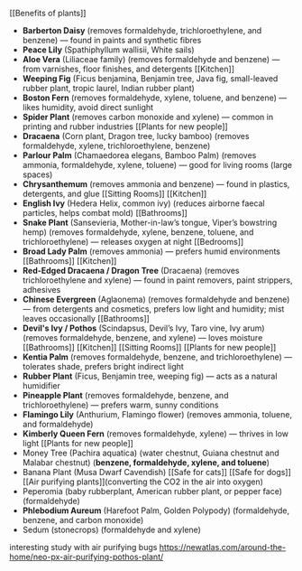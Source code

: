 [[Benefits of plants]]

- **Barberton Daisy** (removes formaldehyde, trichloroethylene, and benzene) — found in paints and synthetic fibres
- **Peace Lily** (Spathiphyllum wallisii, White sails)
- **Aloe Vera** (Liliaceae family) (removes formaldehyde and benzene) — from varnishes, floor finishes, and detergents [[Kitchen]]
- **Weeping Fig** (Ficus benjamina, Benjamin tree, Java fig, small-leaved rubber plant, tropic laurel, Indian rubber plant)
- **Boston Fern** (removes formaldehyde, xylene, toluene, and benzene) — likes humidity, avoid direct sunlight
- **Spider Plant** (removes carbon monoxide and xylene) — common in printing and rubber industries [[Plants for new people]]
- **Dracaena** (Corn plant, Dragon tree, lucky bamboo) (removes formaldehyde, xylene, trichloroethylene, benzene)
- **Parlour Palm** (Chamaedorea elegans, Bamboo Palm) (removes ammonia, formaldehyde, xylene, toluene) — good for living rooms (large spaces)
- **Chrysanthemum** (removes ammonia and benzene) — found in plastics, detergents, and glue [[Sitting Rooms]] [[Kitchen]]
- **English Ivy** (Hedera Helix, common ivy) (reduces airborne faecal particles, helps combat mold) [[Bathrooms]]
- **Snake Plant** (Sansevieria, Mother-in-law’s tongue, Viper’s bowstring hemp) (removes formaldehyde, xylene, benzene, toluene, and trichloroethylene) — releases oxygen at night [[Bedrooms]]
- **Broad Lady Palm** (removes ammonia) — prefers humid environments [[Bathrooms]] [[Kitchen]]
- **Red-Edged Dracaena / Dragon Tree** (Dracaena) (removes trichloroethylene and xylene) — found in paint removers, paint strippers, adhesives
- **Chinese Evergreen** (Aglaonema) (removes formaldehyde and benzene) — from detergents and cosmetics, prefers low light and humidity; mist leaves occasionally [[Bathrooms]]
- **Devil's Ivy / Pothos** (Scindapsus, Devil’s Ivy, Taro vine, Ivy arum) (removes formaldehyde, benzene, and xylene) — loves moisture [[Bathrooms]] [[Kitchen]] [[Sitting Rooms]] [[Plants for new people]]
- **Kentia Palm** (removes formaldehyde, benzene, and trichloroethylene) — tolerates shade, prefers bright indirect light
- **Rubber Plant** (Ficus, Benjamin tree, weeping fig) — acts as a natural humidifier
- **Pineapple Plant** (removes formaldehyde, benzene, and trichloroethylene) — prefers warm, sunny conditions
- **Flamingo Lily** (Anthurium, Flamingo flower) (removes ammonia, toluene, and formaldehyde)
- **Kimberly Queen Fern** (removes formaldehyde, xylene) — thrives in low light [[Plants for new people]]
- Money Tree (Pachira aquatica) (water chestnut, Guiana chestnut and Malabar chestnut) (**benzene, formaldehyde, xylene, and toluene**)
- Banana Plant (Musa Dwarf Cavendish) [[Safe for cats]] [[Safe for dogs]] [[Air purifying plants]](converting the CO2 in the air into oxygen)
- Peperomia (baby rubberplant, American rubber plant, or pepper face)(formaldehyde)
- **Phlebodium Aureum** (Harefoot Palm, Golden Polypody) (formaldehyde, benzene, and carbon monoxide)
- Sedum (stonecrops) (formaldehyde and xylene)


interesting study with air purifying bugs
https://newatlas.com/around-the-home/neo-px-air-purifying-pothos-plant/